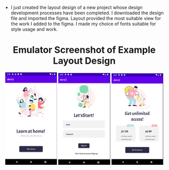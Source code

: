 - I just created the layout design of a new project whose design development processes have been completed. I downloaded the design file and imported the figma. Layout provided the most suitable view for the work I added to the figma. I made my choice of fonts suitable for style usage and work.


<h1 align="center">Emulator Screenshot of Example Layout Design</h1>


<p align="center"  width="70%">
  <img width="32%" src="https://github.com/Cansu-Kose/AD2-BootcampProgress/blob/main/Projeler/Project%2001%20-%20Layout%20Exercise%20Project/image/resim1.png" alt="Sublime's custom image"/>
   <img width="32%" src="https://github.com/Cansu-Kose/AD2-BootcampProgress/blob/main/Projeler/Project%2001%20-%20Layout%20Exercise%20Project/image/resim2.png" alt="Sublime's custom image"/>
  <img width="32%" src="https://github.com/Cansu-Kose/AD2-BootcampProgress/blob/main/Projeler/Project%2001%20-%20Layout%20Exercise%20Project/image/resim3.png" alt="Sublime's custom image"/>
</p>



